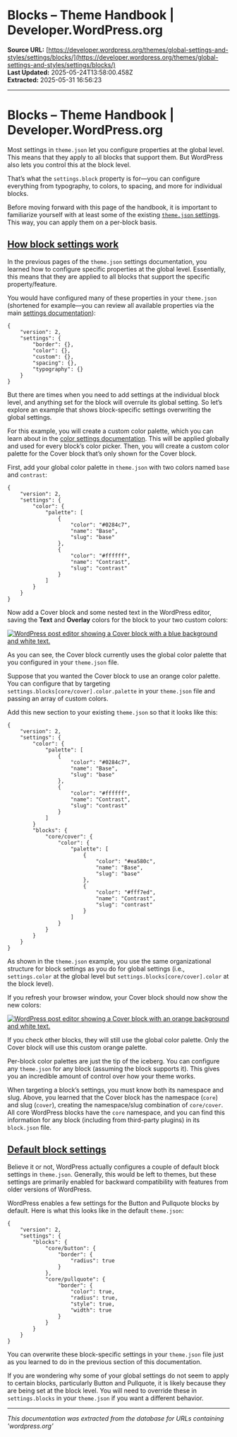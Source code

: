 # Blocks – Theme Handbook | Developer.WordPress.org

**Source URL:** [https://developer.wordpress.org/themes/global-settings-and-styles/settings/blocks/](https://developer.wordpress.org/themes/global-settings-and-styles/settings/blocks/)  
**Last Updated:** 2025-05-24T13:58:00.458Z  
**Extracted:** 2025-05-31 16:56:23

---

# Blocks – Theme Handbook | Developer.WordPress.org

Most settings in `theme.json` let you configure properties at the global level. This means that they apply to all blocks that support them. But WordPress also lets you control this at the block level.

That’s what the `settings.block` property is for—you can configure everything from typography, to colors, to spacing, and more for individual blocks.

Before moving forward with this page of the handbook, it is important to familiarize yourself with at least some of the existing [`theme.json` settings](https://developer.wordpress.org/themes/global-settings-and-styles/settings/). This way, you can apply them on a per-block basis.

## [How block settings work](#how-block-settings-work)

In the previous pages of the `theme.json` settings documentation, you learned how to configure specific properties at the global level. Essentially, this means that they are applied to all blocks that support the specific property/feature.

You would have configured many of these properties in your `theme.json` (shortened for example—you can review all available properties via the main [settings documentation](https://developer.wordpress.org/themes/global-settings-and-styles/settings/)):

```
{
	"version": 2,
	"settings": {
		"border": {},
		"color": {},
		"custom": {},
		"spacing": {},
		"typography": {}
	}
}
```

But there are times when you need to add settings at the individual block level, and anything set for the block will overrule its global setting. So let’s explore an example that shows block-specific settings overwriting the global settings.

For this example, you will create a custom color palette, which you can learn about in the [color settings documentation](https://developer.wordpress.org/themes/global-settings-and-styles/settings/color). This will be applied globally and used for every block’s color picker. Then, you will create a custom color palette for the Cover block that’s only shown for the Cover block.

First, add your global color palette in `theme.json` with two colors named `base` and `contrast`:

```
{
	"version": 2,
	"settings": {
		"color": {
			"palette": [
				{
					"color": "#0284c7",
					"name": "Base",
					"slug": "base"
				},
				{
					"color": "#ffffff",
					"name": "Contrast",
					"slug": "contrast"
				}
			]
		}
	}
}
```

Now add a Cover block and some nested text in the WordPress editor, saving the **Text** and **Overlay** colors for the block to your two custom colors:

[![WordPress post editor showing a Cover block with a blue background and white text.](https://i0.wp.com/developer.wordpress.org/files/2023/10/cover-global-colors.jpg?resize=2048%2C1071&ssl=1)](https://i0.wp.com/developer.wordpress.org/files/2023/10/cover-global-colors.jpg?ssl=1)

As you can see, the Cover block currently uses the global color palette that you configured in your `theme.json` file.

Suppose that you wanted the Cover block to use an orange color palette. You can configure that by targeting `settings.blocks[core/cover].color.palette` in your `theme.json` file and passing an array of custom colors.

Add this new section to your existing `theme.json` so that it looks like this:

```
{
	"version": 2,
	"settings": {
		"color": {
			"palette": [
				{
					"color": "#0284c7",
					"name": "Base",
					"slug": "base"
				},
				{
					"color": "#ffffff",
					"name": "Contrast",
					"slug": "contrast"
				}
			]
		}
		"blocks": {
			"core/cover": {
				"color": {
					"palette": [
						{
							"color": "#ea580c",
							"name": "Base",
							"slug": "base"
						},
						{
							"color": "#fff7ed",
							"name": "Contrast",
							"slug": "contrast"
						}
					]
				}
			}
		}
	}
}
```

As shown in the `theme.json` example, you use the same organizational structure for block settings as you do for global settings (i.e., `settings.color` at the global level but `settings.blocks[core/cover].color` at the block level).

If you refresh your browser window, your Cover block should now show the new colors:

[![WordPress post editor showing a Cover block with an orange background and white text.](https://i0.wp.com/developer.wordpress.org/files/2023/10/cover-block-colors.jpg?resize=2048%2C1071&ssl=1)](https://i0.wp.com/developer.wordpress.org/files/2023/10/cover-block-colors.jpg?ssl=1)

If you check other blocks, they will still use the global color palette. Only the Cover block will use this custom orange palette.

Per-block color palettes are just the tip of the iceberg. You can configure any `theme.json` for any block (assuming the block supports it). This gives you an incredible amount of control over how your theme works.

When targeting a block’s settings, you must know both its namespace and slug. Above, you learned that the Cover block has the namespace (`core`) and slug (`cover`), creating the namespace/slug combination of `core/cover`. All core WordPress blocks have the `core` namespace, and you can find this information for any block (including from third-party plugins) in its `block.json` file.

## [Default block settings](#default-block-settings)

Believe it or not, WordPress actually configures a couple of default block settings in `theme.json`. Generally, this would be left to themes, but these settings are primarily enabled for backward compatibility with features from older versions of WordPress.

WordPress enables a few settings for the Button and Pullquote blocks by default. Here is what this looks like in the default `theme.json`:

```
{
	"version": 2,
	"settings": {
		"blocks": {
			"core/button": {
				"border": {
					"radius": true
				}
			},
			"core/pullquote": {
				"border": {
					"color": true,
					"radius": true,
					"style": true,
					"width": true
				}
			}
		}
	}
}
```

You can overwrite these block-specific settings in your `theme.json` file just as you learned to do in the previous section of this documentation.

If you are wondering why some of your global settings do not seem to apply to certain blocks, particularly Button and Pullquote, it is likely because they are being set at the block level. You will need to override these in `settings.blocks` in your `theme.json` if you want a different behavior.

---

*This documentation was extracted from the database for URLs containing 'wordpress.org'*
